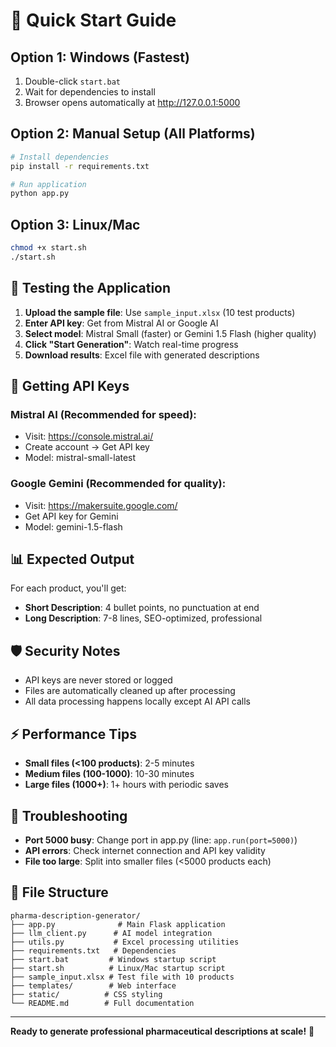 # 🚀 Quick Start Guide

## Option 1: Windows (Fastest)
1. Double-click `start.bat`
2. Wait for dependencies to install
3. Browser opens automatically at http://127.0.0.1:5000

## Option 2: Manual Setup (All Platforms)
```bash
# Install dependencies
pip install -r requirements.txt

# Run application  
python app.py
```

## Option 3: Linux/Mac
```bash
chmod +x start.sh
./start.sh
```

## 📝 Testing the Application

1. **Upload the sample file**: Use `sample_input.xlsx` (10 test products)
2. **Enter API key**: Get from Mistral AI or Google AI
3. **Select model**: Mistral Small (faster) or Gemini 1.5 Flash (higher quality)
4. **Click "Start Generation"**: Watch real-time progress
5. **Download results**: Excel file with generated descriptions

## 🔑 Getting API Keys

### Mistral AI (Recommended for speed):
- Visit: https://console.mistral.ai/
- Create account → Get API key
- Model: mistral-small-latest

### Google Gemini (Recommended for quality):
- Visit: https://makersuite.google.com/
- Get API key for Gemini
- Model: gemini-1.5-flash

## 📊 Expected Output

For each product, you'll get:
- **Short Description**: 4 bullet points, no punctuation at end
- **Long Description**: 7-8 lines, SEO-optimized, professional

## 🛡️ Security Notes

- API keys are never stored or logged
- Files are automatically cleaned up after processing
- All data processing happens locally except AI API calls

## ⚡ Performance Tips

- **Small files (<100 products)**: 2-5 minutes
- **Medium files (100-1000)**: 10-30 minutes  
- **Large files (1000+)**: 1+ hours with periodic saves

## 🔧 Troubleshooting

- **Port 5000 busy**: Change port in app.py (line: `app.run(port=5000)`)
- **API errors**: Check internet connection and API key validity
- **File too large**: Split into smaller files (<5000 products each)

## 📁 File Structure
```
pharma-description-generator/
├── app.py              # Main Flask application
├── llm_client.py      # AI model integration  
├── utils.py           # Excel processing utilities
├── requirements.txt   # Dependencies
├── start.bat         # Windows startup script
├── start.sh          # Linux/Mac startup script
├── sample_input.xlsx # Test file with 10 products
├── templates/        # Web interface
├── static/          # CSS styling
└── README.md        # Full documentation
```

---
**Ready to generate professional pharmaceutical descriptions at scale!** 🧬
